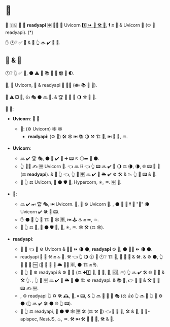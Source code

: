 # 📇

🔬 🇸🇲 📇 🎦 **readyapi** 🈸 🏃‍♂ 🔽 Uvicorn <a href="https://www.techempower.com/benchmarks/#section=test&runid=7464e520-0dc2-473d-bd34-dbdfd7e85911&hw=ph&test=query&l=zijzen-7" class="external-link" target="_blank">1️⃣ ⏩ 🐍 🛠️ 💪</a>, 🕴 🔛 💃 &amp; Uvicorn 👫 (⚙️ 🔘 readyapi). (*)

✋️ 🕐❔ ✅ 📇 &amp; 🔺 👆 🔜 ✔️ 📄 🤯.

## 📇 &amp; 🚅

🕐❔ 👆 ✅ 📇, ⚫️ ⚠ 👀 📚 🧰 🎏 🆎 🔬 🌓.

🎯, 👀 Uvicorn, 💃 &amp; readyapi 🔬 👯‍♂️ (👪 📚 🎏 🧰).

🙅 ⚠ ❎ 🧰, 👍 🎭 ⚫️ 🔜 🤚. &amp; 🏆 📇 🚫 💯 🌖 ⚒ 🚚 🧰.

🔗 💖:

* **Uvicorn**: 🔫 💽
    * **💃**: (⚙️ Uvicorn) 🕸 🕸
        * **readyapi**: (⚙️ 💃) 🛠️ 🕸 ⏮️ 📚 🌖 ⚒ 🏗 🔗, ⏮️ 💽 🔬, ♒️.

* **Uvicorn**:
    * 🔜 ✔️ 🏆 🎭, ⚫️ 🚫 ✔️ 🌅 ➕ 📟 ↖️ ⚪️➡️ 💽 ⚫️.
    * 👆 🚫🔜 ✍ 🈸 Uvicorn 🔗. 👈 🔜 ⛓ 👈 👆 📟 🔜 ✔️ 🔌 🌖 ⚖️ 🌘, 🌘, 🌐 📟 🚚 💃 (⚖️ **readyapi**). &amp; 🚥 👆 👈, 👆 🏁 🈸 🔜 ✔️ 🎏 🌥 ✔️ ⚙️ 🛠️ &amp; 📉 👆 📱 📟 &amp; 🐛.
    * 🚥 👆 ⚖ Uvicorn, 🔬 ⚫️ 🛡 👸, Hypercorn, ✳, ♒️. 🈸 💽.
* **💃**:
    * 🔜 ✔️ ⏭ 🏆 🎭, ⏮️ Uvicorn. 👐, 💃 ⚙️ Uvicorn 🏃. , ⚫️ 🎲 💪 🕴 🤚 "🐌" 🌘 Uvicorn ✔️ 🛠️ 🌅 📟.
    * ✋️ ⚫️ 🚚 👆 🧰 🏗 🙅 🕸 🈸, ⏮️ 🕹 ⚓️ 🔛 ➡, ♒️.
    * 🚥 👆 ⚖ 💃, 🔬 ⚫️ 🛡 🤣, 🏺, ✳, ♒️. 🕸 🛠️ (⚖️ 🕸).
* **readyapi**:
    * 🎏 🌌 👈 💃 ⚙️ Uvicorn &amp; 🚫🔜 ⏩ 🌘 ⚫️, **readyapi** ⚙️ 💃, ⚫️ 🚫🔜 ⏩ 🌘 ⚫️.
    * readyapi 🚚 🌅 ⚒ 🔛 🔝 💃. ⚒ 👈 👆 🌖 🕧 💪 🕐❔ 🏗 🔗, 💖 💽 🔬 &amp; 🛠️. &amp; ⚙️ ⚫️, 👆 🤚 🏧 🧾 🆓 (🏧 🧾 🚫 🚮 🌥 🏃‍♂ 🈸, ⚫️ 🏗 🔛 🕴).
    * 🚥 👆 🚫 ⚙️ readyapi &amp; ⚙️ 💃 🔗 (⚖️ ➕1️⃣ 🧰, 💖 🤣, 🏺, 🆘, ♒️) 👆 🔜 ✔️ 🛠️ 🌐 💽 🔬 &amp; 🛠️ 👆. , 👆 🏁 🈸 🔜 ✔️ 🎏 🌥 🚥 ⚫️ 🏗 ⚙️ readyapi. &amp; 📚 💼, 👉 💽 🔬 &amp; 🛠️ 🦏 💸 📟 ✍ 🈸.
    * , ⚙️ readyapi 👆 ♻ 🛠️ 🕰, 🐛, ⏸ 📟, &amp; 👆 🔜 🎲 🤚 🎏 🎭 (⚖️ 👍) 👆 🔜 🚥 👆 🚫 ⚙️ ⚫️ (👆 🔜 ✔️ 🛠️ ⚫️ 🌐 👆 📟).
    * 🚥 👆 ⚖ readyapi, 🔬 ⚫️ 🛡 🕸 🈸 🛠️ (⚖️ ⚒ 🧰) 👈 🚚 💽 🔬, 🛠️ &amp; 🧾, 💖 🏺-apispec, NestJS, ♨, ♒️. 🛠️ ⏮️ 🛠️ 🏧 💽 🔬, 🛠️ &amp; 🧾.
